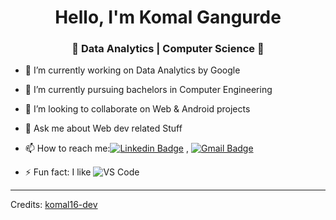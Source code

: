 
<h1 align="center"> Hello, I'm Komal Gangurde</h1>
<h3 align="center">🚀 Data Analytics | Computer Science 🚀</h3>



- 🔭 I’m currently working on Data Analytics by Google
- 🌱 I’m currently pursuing bachelors in Computer Engineering
- 👯 I’m looking to collaborate on Web & Android projects
- 💬 Ask me about Web dev related Stuff
- 📫 How to reach me:[![Linkedin Badge](https://img.shields.io/badge/-LinkedIn-blue?style=flat-square&logo=Linkedin&logoColor=white&link=)](https://www.linkedin.com/in/komal-gangurde/) 
, [![Gmail Badge](https://img.shields.io/badge/-Gmail-c14438?style=flat-square&logo=Gmail&logoColor=white&link=mailto:shuklaraghav321.com)](mailto:dubey.komalgangurde00@gmail.com)

- ⚡ Fun fact: I like ![VS Code](http://img.shields.io/badge/-VS%20Code-007ACC?style=flat-square&logo=visual-studio-code&logoColor=ffffff)


----
Credits: [komal16-dev](https://github.com/komal16-dev)

